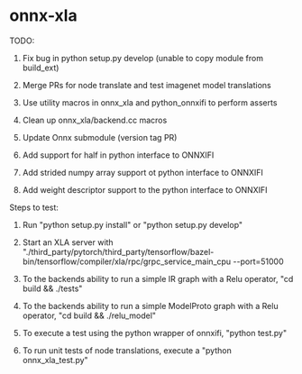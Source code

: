 # onnx-xla

TODO:

1. Fix bug in python setup.py develop (unable to copy module from build_ext)

2. Merge PRs for node translate and test imagenet model translations

3. Use utility macros in onnx_xla and python_onnxifi to perform asserts

4. Clean up onnx_xla/backend.cc macros

5. Update Onnx submodule (version tag PR)

6. Add support for half in python interface to ONNXIFI

7. Add strided numpy array support ot python interface to ONNXIFI

8. Add weight descriptor support to the python interface to ONNXIFI


Steps to test:

1. Run "python setup.py install" or "python setup.py develop"

2. Start an XLA server with "./third_party/pytorch/third_party/tensorflow/bazel-bin/tensorflow/compiler/xla/rpc/grpc_service_main_cpu --port=51000

3. To the backends ability to run a simple IR graph with a Relu operator, "cd build && ./tests"

4. To the backends ability to run a simple ModelProto graph with a Relu operator, "cd build && ./relu_model" 

5. To execute a test using the python wrapper of onnxifi, "python test.py"

6. To run unit tests of node translations, execute a "python onnx_xla_test.py"


